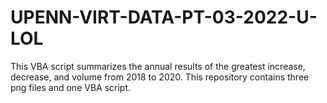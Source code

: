 # UPENN-VIRT-DATA-PT-03-2022-U-LOL

This VBA script summarizes the annual results of the greatest increase, decrease, and volume from 2018 to 2020. 
This repository contains three png files and one VBA script. 

